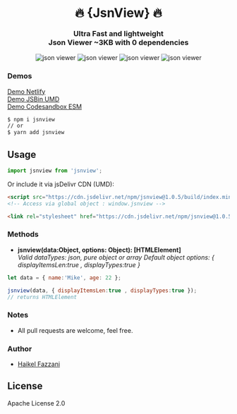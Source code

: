 <h1 align="center" style="width:100%">🔥 {JsnView} 🔥</h1>
<h3 align="center" style="margin:0">Ultra Fast and lightweight</h3>
<h3 align="center" style="margin-top:0">Json Viewer ~3KB with 0 dependencies</h3>

<div align="center" style="width:100%; text-align:center;">
  <img src="https://badgen.net/bundlephobia/min/jsnview" alt="json viewer" />
  <img src="https://badgen.net/bundlephobia/dependency-count/jsnview" alt="json viewer" />
  <img src="https://badgen.net/npm/v/jsnview" alt="json viewer" />
  <img src="https://badgen.net/npm/dt/jsnview" alt="json viewer" />
</div>

### Demos  
[Demo Netlify](https://json-v.netlify.app/public/)  
[Demo JSBin UMD](https://jsbin.com/pekoyef/edit)  
[Demo Codesandbox ESM](https://codesandbox.io/s/serverless-sound-igd1h)

```html
$ npm i jsnview
// or
$ yarn add jsnview
```

## Usage
```js
import jsnview from 'jsnview';
```

Or include it via jsDelivr CDN (UMD):
```html
<script src="https://cdn.jsdelivr.net/npm/jsnview@1.0.5/build/index.min.js"></script>
<!-- Access via global object : window.jsnview -->

<link rel="stylesheet" href="https://cdn.jsdelivr.net/npm/jsnview@1.0.5/build/index.css" />
```

### Methods
- **jsnview(data:Object, options: Object): [HTMLElement]**  
*Valid dataTypes: json, pure object or array*
*Default object options: { displayItemsLen:true , displayTypes:true }*
```js
let data = { name:'Mike', age: 22 }; 

jsnview(data, { displayItemsLen:true , displayTypes:true });
// returns HTMLElement
```

### Notes
- All pull requests are welcome, feel free.

### Author
- [Haikel Fazzani](https://github.com/haikelfazzani)

## License
Apache License 2.0